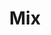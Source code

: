 ---
blog: https://community.mix.com/blog/
facebook: https://facebook.com/getmix
instagram: https://instagram.com/getmixapp
logohandle: mix
sort: mix
title: Mix
twitter: https://x.com/getmixapp
website: https://mix.com/
---
